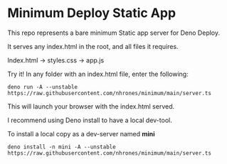# Minimum Deploy Static App

This repo represents a bare minimum Static app server for Deno Deploy.

It serves any index.html in the root, and all files it requires.

Index.html -> styles.css -> app.js

Try it! In any folder with an index.html file, enter the following:  
```
deno run -A --unstable https://raw.githubusercontent.com/nhrones/minimum/main/server.ts
```
This will launch your browser with the index.html served.

I recommend using Deno install to have a local dev-tool.    
      
To install a local copy as a dev-server named **mini**   
```
deno install -n mini -A --unstable https://raw.githubusercontent.com/nhrones/minimum/main/server.ts
```